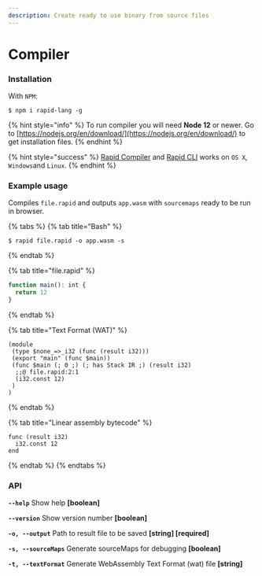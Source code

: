 ```yaml
---
description: Create ready to use binary from source files
---
```


# Compiler

### Installation

With `NPM`:

```
$ npm i rapid-lang -g
```

{% hint style="info" %}
To run compiler you will need **Node 12** or newer. Go to [https://nodejs.org/en/download/](https://nodejs.org/en/download/) to get installation files.
{% endhint %}

{% hint style="success" %}
[Rapid Compiler](compiler.md) and [Rapid CLI](cli.md) works on `OS X`, `Windows`and `Linux`.
{% endhint %}

### Example usage

Compiles `file.rapid` and outputs `app.wasm` with `sourcemaps` ready to be run in browser.

{% tabs %}
{% tab title="Bash" %}
```text
$ rapid file.rapid -o app.wasm -s
```
{% endtab %}

{% tab title="file.rapid" %}
```javascript
function main(): int {
  return 12
}
```
{% endtab %}

{% tab title="Text Format \(WAT\)" %}
```
(module
 (type $none_=>_i32 (func (result i32)))
 (export "main" (func $main))
 (func $main (; 0 ;) (; has Stack IR ;) (result i32)
  ;;@ file.rapid:2:1
  (i32.const 12)
 )
)
```
{% endtab %}

{% tab title="Linear assembly bytecode" %}
```
func (result i32)
  i32.const 12
end
```
{% endtab %}
{% endtabs %}

### API

**`--help`** Show help **\[boolean\]**

**`--version`** Show version number **\[boolean\]**

**`-o, --output`** Path to result file to be saved **\[string\] \[required\]**

**`-s, --sourceMaps`** Generate sourceMaps for debugging **\[boolean\]**

**`-t, --textFormat`** Generate WebAssembly Text Format \(wat\) file **\[string\]**

